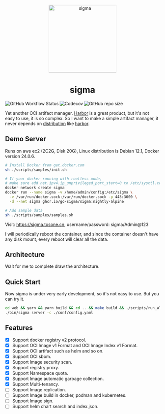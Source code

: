 <p align="center">
  <a href="https://github.com/go-sigma/sigma">
    <img alt="sigma" src="https://media.githubusercontent.com/media/go-sigma/sigma/main/assets/sigma.svg" width="220"/>
  </a>
</p>
<h1 align="center">sigma</h1>

![GitHub Workflow Status](https://img.shields.io/github/actions/workflow/status/go-sigma/sigma/test.yml?style=for-the-badge) ![Codecov](https://img.shields.io/codecov/c/github/go-sigma/sigma?style=for-the-badge) ![GitHub repo size](https://img.shields.io/github/repo-size/go-sigma/sigma?style=for-the-badge)

Yet another OCI artifact manager. [Harbor](https://goharbor.io/) is a great product, but it's not easy to use, it is so complex. So I want to make a simple artifact manager, it never depends on [distribution](https://github.com/distribution/distribution) like [harbor](https://goharbor.io/).

## Demo Server

Runs on aws ec2 (2C2G, Disk 20G), Linux distribution is Debian 12.1, Docker version 24.0.6.

``` sh
# Install Docker from get.docker.com
sh ./scripts/samples/init.sh

# If your docker running with rootless mode,
# make sure add net.ipv4.ip_unprivileged_port_start=0 to /etc/sysctl.conf and run sudo sysctl --system.
docker network create sigma
docker run --name sigma -v /home/admin/config:/etc/sigma \
  -v /var/run/docker.sock:/var/run/docker.sock -p 443:3000 \
  -d --net sigma ghcr.io/go-sigma/sigma:nightly-alpine

# Add sample data
sh ./scripts/samples/samples.sh
```

Visit: <https://sigma.tosone.cn>, username/password: sigma/Admin@123

I will periodically reboot the container, and since the container doesn't have any disk mount, every reboot will clear all the data.

## Architecture

Wait for me to complete draw the architecture.

## Quick Start

Now sigma is under very early development, so it's not easy to use. But you can try it.

``` bash
cd web && yarn && yarn build && cd .. && make build && ./scripts/run_all.sh
./bin/sigma server -c ./conf/config.yaml
```

## Features

- [x] Support docker registry v2 protocol.
- [x] Support OCI Image v1 Format and OCI Image Index v1 Format.
- [x] Support OCI artifact such as helm and so on.
- [x] Support OCI sbom.
- [x] Support Image security scan.
- [x] Support registry proxy.
- [x] Support Namespace quota.
- [x] Support Image automatic garbage collection.
- [x] Support Multi-tenancy.
- [ ] Support Image replication.
- [ ] Support Image build in docker, podman and kubernetes.
- [ ] Support Image sign.
- [ ] Support helm chart search and index.json.
